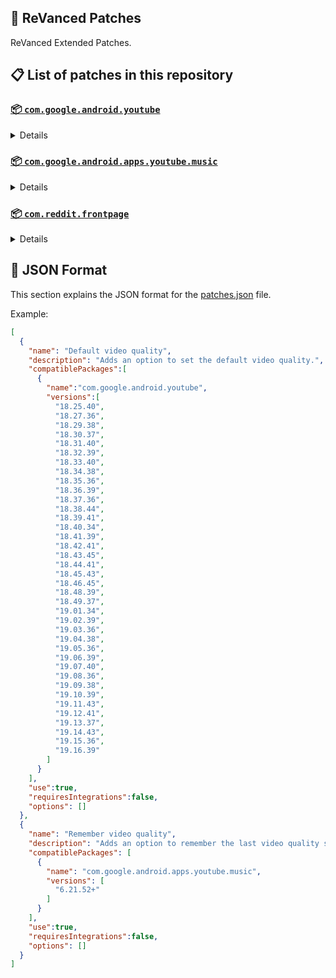 ## 🧩 ReVanced Patches

ReVanced Extended Patches.

## 📋 List of patches in this repository

### [📦 `com.google.android.youtube`](https://play.google.com/store/apps/details?id=com.google.android.youtube)
<details>

| 💊 Patch | 📜 Description | 🏹 Target Version |
|:--------:|:--------------:|:-----------------:|
| `Add splash animation` | Adds old style splash animation. | 18.25.40 ~ 19.16.39 |
| `Alternative thumbnails` | Adds options to replace video thumbnails using the DeArrow API or image captures from the video. | 18.25.40 ~ 19.16.39 |
| `Ambient mode switch` | Adds an option to bypass the restrictions of ambient mode or disable it completely. | 18.25.40 ~ 19.16.39 |
| `Append time stamps information` | Adds an option to add the current video quality or playback speed in brackets next to the current time. | 18.25.40 ~ 19.16.39 |
| `Change player flyout panel toggles` | Adds an option to use text toggles instead of switch toggles within the additional settings menu. | 18.25.40 ~ 19.05.36 |
| `Change start page` | Adds an option to set which page the app opens in instead of the homepage. | 18.25.40 ~ 19.16.39 |
| `Custom branding icon YouTube` | Change the YouTube launcher icon to the icon specified in options.json. | 18.25.40 ~ 19.16.39 |
| `Custom branding name YouTube` | Rename the YouTube app to the name specified in options.json. | 18.25.40 ~ 19.16.39 |
| `Custom branding wordmark header` | Applies a custom heading in the top left corner within the app. | 18.25.40 ~ 19.16.39 |
| `Custom double tap length` | Add 'double-tap to seek' value. | 18.25.40 ~ 19.16.39 |
| `Custom package name` | Changes the package name for the non-root build of YouTube and YouTube Music to the name specified in options.json. | all |
| `Custom playback speed` | Adds options to customize available playback speeds. | 18.25.40 ~ 19.16.39 |
| `Custom player overlay opacity` | Adds an option to change the opacity of the video player background when player controls are visible. | 18.25.40 ~ 19.16.39 |
| `Custom seekbar color` | Adds an option to customize seekbar colors in video players and video thumbnails. | 18.25.40 ~ 19.16.39 |
| `Default playback speed` | Adds an option to set the default playback speed. | 18.25.40 ~ 19.16.39 |
| `Default video quality` | Adds an option to set the default video quality. | 18.25.40 ~ 19.16.39 |
| `Disable HDR video` | Adds options to disable HDR video. | 18.25.40 ~ 19.16.39 |
| `Disable QUIC protocol` | Adds an option to disable CronetEngine's QUIC protocol. | 18.25.40 ~ 19.16.39 |
| `Disable auto captions` | Adds an option to disable captions from being automatically enabled. | 18.25.40 ~ 19.16.39 |
| `Disable haptic feedback` | Adds an option to disable haptic feedback when swiping the video player. | 18.25.40 ~ 19.16.39 |
| `Disable landscape mode` | Adds an option to disable landscape mode when entering fullscreen. | 18.25.40 ~ 19.16.39 |
| `Disable pip notification` | Disable pip notification when you first launch pip mode. | 18.25.40 ~ 19.16.39 |
| `Disable rolling number animations` | Adds an option to disable rolling number animations of video view count, user likes, and upload time. | 18.43.45 ~ 19.16.39 |
| `Disable shorts on startup` | Adds an option to disable the Shorts player from resuming on app startup when Shorts were last being watched. | 18.25.40 ~ 19.16.39 |
| `Disable speed overlay` | Adds an option to disable 'Play at 2x speed' when pressing and holding in the video player. | 18.36.39 ~ 19.16.39 |
| `Disable update screen` | Adds an option to disable the "Update your app" screen that appears when using an outdated client. | 18.25.40 ~ 19.16.39 |
| `Enable bottom player gestures` | Adds an option to enter fullscreen when swiping down below the video player. | 18.25.40 ~ 19.16.39 |
| `Enable compact controls overlay` | Adds an option to make the fullscreen controls compact. | 18.25.40 ~ 19.16.39 |
| `Enable debug logging` | Adds an option to enable debug logging. | 18.25.40 ~ 19.16.39 |
| `Enable external browser` | Adds an option to always open links in your browser instead of in the in-app-browser. | 18.25.40 ~ 19.16.39 |
| `Enable gradient loading screen` | Adds an option to enable gradient loading screen. | 18.25.40 ~ 19.16.39 |
| `Enable language switch` | Adds an option to enable or disable language switching toggle. | 18.25.40 ~ 19.16.39 |
| `Enable minimized playback` | Enables minimized and background playback. | 18.25.40 ~ 19.16.39 |
| `Enable new splash animation` | Adds an option to enable a new type of splash animation. | 18.25.40 ~ 19.16.39 |
| `Enable new thumbnail preview` | Adds an option to enables the new seekbar thumbnails preview. | 18.25.40 ~ 19.16.39 |
| `Enable old quality layout` | Adds an option to restore the old video quality menu with specific video resolution options. | 18.25.40 ~ 19.16.39 |
| `Enable open links directly` | Adds an option to skip over redirection URLs in external links. | 18.25.40 ~ 19.16.39 |
| `Enable seekbar tapping` | Adds an option to enable tap-to-seek on the seekbar of the video player. | 18.25.40 ~ 19.16.39 |
| `Enable song search` | Adds an option to enable song search in the voice search screen. | 18.30.37 ~ 19.16.39 |
| `Enable tablet mini player` | Adds an option to enable the tablet mini player layout. | 18.25.40 ~ 19.16.39 |
| `Enable tablet navigation bar` | Adds an option to enable the tablet navigation bar. | 18.25.40 ~ 19.16.39 |
| `Enable wide search bar` | Adds an option to replace the search icon with a wide search bar. This will hide the YouTube logo when active. | 18.25.40 ~ 19.16.39 |
| `Force disable Shorts dim` | Forcefully disables the dimming effect on the top and bottom of Shorts video. | 18.25.40 ~ 19.16.39 |
| `Force fullscreen` | Adds an option to forcefully open videos in fullscreen. | 18.25.40 ~ 19.16.39 |
| `Force hide animated button background` | Force to hide background of the pause and play animated buttons in Shorts player. | 18.25.40 ~ 19.16.39 |
| `Force hide double tap overlay filter` | Force to hide double tap dark filter layer. | 18.25.40 ~ 19.16.39 |
| `Force hide double tap to like animations` | Force to hide the like animations when double tap the screen in the Shorts player. | 18.25.40 ~ 19.16.39 |
| `Force hide fullscreen button` | Force to hide fullscreen button in player bottom UI container. | 18.25.40 ~ 19.16.39 |
| `Force hide player buttons background` | Force to hide the dark background surrounding the video player controls. | 18.25.40 ~ 19.16.39 |
| `Force hide player chapters` | Force to hide chapters in player bottom UI container. | 18.25.40 ~ 19.16.39 |
| `Force hide tuck away preferences` | Force to hide settings menu elements. Prefs "Account" and "Your data in YouTube" will be ignored if you add them as they may cause a crash. | all |
| `Force hide voice search button` | Force to hide voice search button in search bar. | 18.25.40 ~ 19.16.39 |
| `Force opus codec` | Adds an option to force the opus audio codec instead of the mp4a audio codec. | 18.25.40 ~ 19.16.39 |
| `Force snackbar theme` | Force snackbar background color to match selected theme. | 18.25.40 ~ 19.16.39 |
| `Force video codec` | Adds an option to force the video codec. | 18.25.40 ~ 19.16.39 |
| `Header switch` | Add switch to change header. | 18.25.40 ~ 19.16.39 |
| `Hide account menu` | Adds the ability to hide account menu elements using a custom filter in the account menu and You tab. | 18.25.40 ~ 19.16.39 |
| `Hide auto player popup panels` | Adds an option to hide panels (such as live chat) from opening automatically. | 18.25.40 ~ 19.16.39 |
| `Hide autoplay button` | Adds an option to hide the autoplay button in the video player. | 18.25.40 ~ 19.16.39 |
| `Hide autoplay preview` | Adds an option to hide the autoplay preview container when in fullscreen. | 18.25.40 ~ 19.16.39 |
| `Hide button container` | Adds options to hide action buttons below the video player. | 18.25.40 ~ 19.16.39 |
| `Hide captions button` | Adds an option to hide the captions button in the video player. | 18.25.40 ~ 19.16.39 |
| `Hide cast button` | Adds an option to hide the cast button. | 18.25.40 ~ 19.16.39 |
| `Hide category bar` | Adds an option to hide the category bar in feeds. | 18.25.40 ~ 19.16.39 |
| `Hide channel avatar section` | Adds an option to hide the channel avatar section of the subscription feed. | 18.25.40 ~ 19.16.39 |
| `Hide channel profile components` | Adds an option to hide channel profile components. | 18.25.40 ~ 19.16.39 |
| `Hide channel watermark` | Adds an option to hide creator's watermarks in the video player. | 18.25.40 ~ 19.16.39 |
| `Hide collapse button` | Adds an option to hide the collapse button in the video player. | 18.25.40 ~ 19.16.39 |
| `Hide comment component` | Adds options to hide components related to comments. | 18.25.40 ~ 19.16.39 |
| `Hide crowdfunding box` | Adds an option to hide the crowdfunding box between the player and video description. | 18.25.40 ~ 19.16.39 |
| `Hide description components` | Adds an option to hide description components. | 18.25.40 ~ 19.16.39 |
| `Hide end screen cards` | Adds an option to hide suggested video cards at the end of the video in the video player. | 18.25.40 ~ 19.16.39 |
| `Hide end screen overlay` | Adds an option to hide the overlay in fullscreen when swiping up and at the end of videos. | 18.25.40 ~ 19.16.39 |
| `Hide feed flyout panel` | Adds the ability to hide feed flyout panel components using a custom filter. | 18.25.40 ~ 19.16.39 |
| `Hide filmstrip overlay` | Adds an option to hide filmstrip overlay in the video player. | 18.25.40 ~ 19.16.39 |
| `Hide floating microphone` | Adds an option to hide the floating microphone button when searching. | 18.25.40 ~ 19.16.39 |
| `Hide fullscreen panels` | Adds an option to hide panels such as live chat when in fullscreen. | 18.25.40 ~ 19.16.39 |
| `Hide general ads` | Adds options to hide general ads. | 18.25.40 ~ 19.16.39 |
| `Hide handle` | Adds options to hide the handle in the account switcher and You tab. | 18.25.40 ~ 19.16.39 |
| `Hide info cards` | Adds an option to hide info-cards in the video player. | 18.25.40 ~ 19.16.39 |
| `Hide latest videos button` | Adds options to hide latest videos button in home feed. | 18.25.40 ~ 19.16.39 |
| `Hide layout components` | Adds options to hide general layout components. | 18.25.40 ~ 19.16.39 |
| `Hide load more button` | Adds an option to hide the button under videos that loads similar videos. | 18.25.40 ~ 19.16.39 |
| `Hide mix playlists` | Adds an option to hide mix playlists in feed. | 18.25.40 ~ 19.16.39 |
| `Hide music button` | Adds an option to hide the YouTube Music button in the video player. | 18.25.40 ~ 19.16.39 |
| `Hide navigation buttons` | Adds options to hide and change navigation buttons (such as the Shorts button). | 18.25.40 ~ 19.16.39 |
| `Hide navigation label` | Adds an option to hide navigation bar labels. | 18.25.40 ~ 19.16.39 |
| `Hide player flyout panel` | Adds options to hide player flyout panel components. | 18.25.40 ~ 19.16.39 |
| `Hide previous next button` | Adds an option to hide the previous and next buttons in the video player. | 18.25.40 ~ 19.16.39 |
| `Hide search term thumbnail` | Adds an option to hide thumbnails in the search term history. | 18.25.40 ~ 19.16.39 |
| `Hide seek message` | Adds an option to hide the 'Slide left or right to seek' or 'Release to cancel' message container in the video player. | 18.39.41 ~ 19.16.39 |
| `Hide seekbar` | Adds an option to hide the seekbar in video player and video thumbnails. | 18.25.40 ~ 19.16.39 |
| `Hide shorts components` | Adds options to hide components related to YouTube Shorts. | 18.25.40 ~ 19.16.39 |
| `Hide snack bar` | Adds an option to hide the snack bar action popup. | 18.25.40 ~ 19.16.39 |
| `Hide suggested actions` | Adds an option to hide the suggested actions bar inside the player. | 18.25.40 ~ 19.16.39 |
| `Hide suggested video overlay` | Adds an option to hide the suggested video overlay at the end of videos. | 18.25.40 ~ 19.16.39 |
| `Hide suggestions shelf` | Adds an option to hide the suggestions shelf in feed. | 18.25.40 ~ 19.16.39 |
| `Hide time stamp` | Adds an option to hide the timestamp in the bottom left of the video player. | 18.25.40 ~ 19.16.39 |
| `Hide toolbar button` | Adds an option to hide the button in the toolbar. | 18.25.40 ~ 19.16.39 |
| `Hide tooltip content` | Hides the tooltip box that appears on first install. | 18.25.40 ~ 19.16.39 |
| `Hide trending searches` | Adds an option to hide trending searches in the search bar. | 18.25.40 ~ 19.16.39 |
| `Hide video ads` | Adds an option to hide ads in the video player. | 18.25.40 ~ 19.16.39 |
| `Keep landscape mode` | Adds an option to keep landscape mode when turning the screen off and on in fullscreen. | 18.42.41 ~ 19.16.39 |
| `Layout switch` | Adds an option to trick dpi to use tablet or phone layout. | 18.25.40 ~ 19.16.39 |
| `MaterialYou` | Enables MaterialYou theme for Android 12+ | 18.25.40 ~ 19.16.39 |
| `MicroG support` | Allows ReVanced Extended to run without root and under a different package name with MicroG. | 18.25.40 ~ 19.16.39 |
| `Overlay buttons` | Adds an option to display overlay buttons in the video player. | 18.25.40 ~ 19.16.39 |
| `Quick actions components` | Adds options to hide and customize components below the seekbar in fullscreen. | 18.25.40 ~ 19.16.39 |
| `Remove viewer discretion dialog` | Adds an option to remove the dialog that appears when opening a video that has been age-restricted by accepting it automatically. This does not bypass the age restriction. | 18.25.40 ~ 19.16.39 |
| `Return YouTube Dislike` | Shows the dislike count of videos using the Return YouTube Dislike API. | 18.25.40 ~ 19.16.39 |
| `Sanitize sharing links` | Adds an option to remove tracking query parameters from URLs when sharing links. | 18.25.40 ~ 19.16.39 |
| `Settings` | Applies mandatory patches to implement ReVanced Extended settings into the application. | 18.25.40 ~ 19.16.39 |
| `Shorts overlay buttons` | Apply the new icons to the action buttons of the Shorts player. | 18.25.40 ~ 19.16.39 |
| `SponsorBlock` | Integrates SponsorBlock which allows skipping video segments such as sponsored content. | 18.25.40 ~ 19.16.39 |
| `Spoof app version` | Adds options to spoof the YouTube client version. This can be used to restore old UI elements and features. | 18.25.40 ~ 19.16.39 |
| `Spoof device dimensions` | Adds an option to spoof the device dimensions which unlocks higher video qualities if they aren't available on the device. | 18.25.40 ~ 19.16.39 |
| `Spoof player parameters` | Adds options to spoof player parameters to prevent playback issues. | 18.25.40 ~ 19.16.39 |
| `Swipe controls` | Adds options to enable and configure volume and brightness swipe controls. | 18.25.40 ~ 19.16.39 |
| `Theme` | Change the app's theme to the values specified in options.json. | 18.25.40 ~ 19.16.39 |
| `Translations` | Add Crowdin translations for YouTube. | 18.25.40 ~ 19.16.39 |
| `Visual preferences icons` | Adds icons to specific preferences in the settings. | all |
</details>

### [📦 `com.google.android.apps.youtube.music`](https://play.google.com/store/apps/details?id=com.google.android.apps.youtube.music)
<details>

| 💊 Patch | 📜 Description | 🏹 Target Version |
|:--------:|:--------------:|:-----------------:|
| `Amoled` | Applies a pure black theme to some components. | 6.21.52+ |
| `Background play` | Enables playing music in the background. | 6.21.52+ |
| `Bitrate default value` | Sets the audio quality to "Always High" when you first install the app. | 6.21.52+ |
| `Certificate spoof` | Enables YouTube Music to work with Android Auto by spoofing the YouTube Music certificate. | 6.21.52+ |
| `Change start page` | Adds an option to set which page the app opens in instead of the homepage. | 6.21.52+ |
| `Custom branding icon YouTube Music` | Changes the YouTube Music app icon to the icon specified in options.json. | 6.21.52+ |
| `Custom branding name YouTube Music` | Renames the YouTube Music app to the name specified in options.json. | 6.21.52+ |
| `Custom package name` | Changes the package name for the non-root build of YouTube and YouTube Music to the name specified in options.json. | 6.21.52+ |
| `Custom playback speed` | Adds an option to customize available playback speeds. | 6.21.52+ |
| `Disable auto captions` | Adds an option to disable captions from being automatically enabled. | 6.21.52+ |
| `Disable overlay filter` | Removes the dark overlay when comment, share, save to playlist, and flyout panels are open. | 6.21.52+ |
| `Enable black navigation bar` | Adds an option to set the navigation bar color to black. | 6.21.52+ |
| `Enable color match player` | Adds an option to match the color of the miniplayer to the fullscreen player. Deprecated in YT Music 6.34.51+. | 6.21.52 ~ 6.33.52 |
| `Enable compact dialog` | Adds an option to enable the compact flyout menu on phones. | 6.21.52+ |
| `Enable custom filter` | Adds a custom filter which can be used to hide layout components. | 6.21.52+ |
| `Enable debug logging` | Adds an option to enable debug logging. | 6.21.52+ |
| `Enable force minimized player` | Adds an option to keep the miniplayer minimized even when another track is played. | 6.21.52+ |
| `Enable landscape mode` | Adds an option to enable landscape mode when rotating the screen on phones. | 6.21.52+ |
| `Enable minimized playback` | Enables playback in miniplayer for Kids music. | 6.21.52+ |
| `Enable old player background` | Adds an option to return the player background to the old style. Deprecated in YT Music 6.34.51+. | 6.21.52 ~ 6.33.52 |
| `Enable old player layout` | Adds an option to return the player layout to the old style. Deprecated in YT Music 6.31.55+. | 6.21.52 ~ 6.33.52 |
| `Enable old style library shelf` | Adds an option to return the library tab to the old style. | 6.21.52+ |
| `Enable old style miniplayer` | Adds an option to return the miniplayer to the old style. Deprecated in YT Music 6.42.52+. | 6.21.52 ~ 6.41.59 |
| `Enable opus codec` | Adds an option use the opus audio codec instead of the mp4a audio codec. | 6.21.52+ |
| `Enable playback speed` | Adds an option to add a playback speed button to the flyout panel. | 6.21.52+ |
| `Enable zen mode` | Adds an option to change the player background to light grey to reduce eye strain. Deprecated in YT Music 6.34.51+. | 6.21.52 ~ 6.33.52 |
| `Exclusive audio playback` | Unlocks the option to play music without video. | 6.21.52+ |
| `Force hide voice search button` | Force to hide voice search button in search bar. | 6.21.52+ |
| `Hide "New" button` | Adds an option to hide the "New" button in the library. | 6.21.52+ |
| `Hide account menu` | Adds the ability to hide account menu elements using a custom filter. | 6.21.52+ |
| `Hide action bar component` | Adds options to hide action bar components and replace the offline download button with an external download button. | 6.21.52+ |
| `Hide button shelf` | Adds an option to hide the button shelf from the homepage and explore tab. | 6.21.52+ |
| `Hide carousel shelf` | Adds an option to hide the carousel shelf from the homepage and explore tab. | 6.21.52+ |
| `Hide cast button` | Adds an option to hide the cast button. | 6.21.52+ |
| `Hide category bar` | Adds an option to hide the category bar. | 6.21.52+ |
| `Hide channel guidelines` | Adds an option to hide the channel guidelines at the top of the comments section. | 6.21.52+ |
| `Hide double tap overlay filter` | Removes the dark overlay when double-tapping to seek. | 6.21.52+ |
| `Hide emoji picker and time stamp` | Adds an option to hide the emoji picker and time stamp when typing comments. | 6.21.52+ |
| `Hide flyout panel` | Adds options to hide flyout panel components. | 6.21.52+ |
| `Hide fullscreen share button` | Adds an option to hide the share button in the fullscreen player. | 6.21.52+ |
| `Hide general ads` | Adds options to hide general ads. | 6.21.52+ |
| `Hide get premium` | Hides the "Get Music Premium" label from the account menu and settings. | 6.21.52+ |
| `Hide handle` | Adds an option to hide the handle in the account menu. | 6.21.52+ |
| `Hide history button` | Adds an option to hide the history button in the toolbar. | 6.21.52+ |
| `Hide navigation bar component` | Adds options to hide navigation bar components. | 6.21.52+ |
| `Hide player overlay filter` | Removes the dark overlay when single-tapping player. | 6.21.52+ |
| `Hide playlist cards` | Adds an option to hide playlist cards from the homepage. | 6.21.52+ |
| `Hide sample shelf` | Adds an option to hide the sample shelf from the homepage. | 6.21.52+ |
| `Hide tap to update button` | Adds an option to hide the tap to update button. | 6.21.52+ |
| `Hide taste builder` | Hides the "Tell us which artists you like" card from the homepage. | 6.21.52+ |
| `Hide terms container` | Adds an option to hide the terms of service container in the account menu. | 6.21.52+ |
| `Hide tooltip content` | Hides the tooltip box that appears when opening the app for the first time. | 6.21.52+ |
| `MicroG support` | Allows YouTube Music to run without root and under a different package name with MicroG. | 6.21.52+ |
| `Remember playback speed` | Adds an option to remember the last playback speed selected. | 6.21.52+ |
| `Remember repeat state` | Adds an option to remember the state of the repeat toggle. | 6.21.52+ |
| `Remember shuffle state` | Adds an option to remember the state of the shuffle toggle. | 6.21.52+ |
| `Remember video quality` | Adds an option to remember the last video quality selected. | 6.21.52+ |
| `Remove viewer discretion dialog` | Adds an option to remove the dialog that appears when opening a video that has been age-restricted by accepting it automatically. This does not bypass the age restriction. | 6.21.52+ |
| `Replace cast button` | Adds an option to replace the cast button in the player with the "Open music" button. | 6.21.52+ |
| `Replace dismiss queue` | Adds an option to replace "Dismiss queue" with "Watch on YouTube" in the flyout menu. | 6.21.52+ |
| `Return YouTube Dislike` | Adds an option to show the dislike count of songs using the Return YouTube Dislike API. | 6.21.52+ |
| `Sanitize sharing links` | Adds an option to remove tracking query parameters from URLs when sharing links. | 6.21.52+ |
| `Settings` | Adds ReVanced Extended settings to YouTube Music. | 6.21.52+ |
| `SponsorBlock` | Adds options to enable and configure SponsorBlock, which can skip undesired video segments such as non-music sections. | 6.21.52+ |
| `Spoof app version` | Adds options to spoof the YouTube Music client version. This can remove the radio mode restriction in Canadian regions or disable real-time lyrics. | 6.21.52+ |
| `Translations` | Adds Crowdin translations for YouTube Music. | 6.21.52+ |
</details>

### [📦 `com.reddit.frontpage`](https://play.google.com/store/apps/details?id=com.reddit.frontpage)
<details>

| 💊 Patch | 📜 Description | 🏹 Target Version |
|:--------:|:--------------:|:-----------------:|
| `Change package name` | Changes the package name for Reddit to the name specified in options.json. | all |
| `Custom branding name Reddit` | Renames the Reddit app to the name specified in options.json. | all |
| `Disable screenshot popup` | Adds an option to disable the popup that shows up when taking a screenshot. | all |
| `Hide ads` | Adds options to hide ads. | all |
| `Hide navigation buttons` | Adds options to hide buttons in the navigation bar. | all |
| `Hide recently visited shelf` | Adds an option to hide the recently visited shelf in the sidebar. | all |
| `Hide toolbar button` | Adds an option to hide the r/place or Reddit recap button in the toolbar. | all |
| `Open links directly` | Adds an option to skip over redirection URLs in external links. | all |
| `Open links externally` | Adds an option to always open links in your browser instead of in the in-app-browser. | all |
| `Premium icon` | Unlocks premium app icons. | all |
| `Remove subreddit dialog` | Adds options to remove the NSFW community warning and notifications suggestion dialogs by dismissing them automatically. | all |
| `Sanitize sharing links` | Adds an option to remove tracking query parameters from URLs when sharing links. | all |
| `Settings` | Adds ReVanced Extended settings to Reddit. | all |
</details>



## 📝 JSON Format

This section explains the JSON format for the [patches.json](patches.json) file.

Example:

```json
[
  {
    "name": "Default video quality",
    "description": "Adds an option to set the default video quality.",
    "compatiblePackages":[
      {
        "name":"com.google.android.youtube",
        "versions":[
          "18.25.40",
          "18.27.36",
          "18.29.38",
          "18.30.37",
          "18.31.40",
          "18.32.39",
          "18.33.40",
          "18.34.38",
          "18.35.36",
          "18.36.39",
          "18.37.36",
          "18.38.44",
          "18.39.41",
          "18.40.34",
          "18.41.39",
          "18.42.41",
          "18.43.45",
          "18.44.41",
          "18.45.43",
          "18.46.45",
          "18.48.39",
          "18.49.37",
          "19.01.34",
          "19.02.39",
          "19.03.36",
          "19.04.38",
          "19.05.36",
          "19.06.39",
          "19.07.40",
          "19.08.36",
          "19.09.38",
          "19.10.39",
          "19.11.43",
          "19.12.41",
          "19.13.37",
          "19.14.43",
          "19.15.36",
          "19.16.39"
        ]
      }
    ],
    "use":true,
    "requiresIntegrations":false,
    "options": []
  },
  {
    "name": "Remember video quality",
    "description": "Adds an option to remember the last video quality selected.",
    "compatiblePackages": [
      {
        "name": "com.google.android.apps.youtube.music",
        "versions": [
          "6.21.52+"
        ]
      }
    ],
    "use":true,
    "requiresIntegrations":false,
    "options": []
  }
]
```